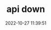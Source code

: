 ---
title: api down
date: 2022-10-27 11:39:51
resolved: false
resolvedWhen: 
severity: down
affected:
  - api
section: issue
---